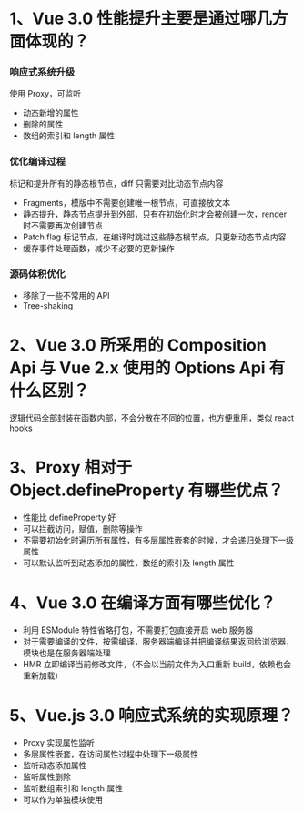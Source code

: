 # 1、Vue 3.0 性能提升主要是通过哪几方面体现的？

### 响应式系统升级

使用 Proxy，可监听

- 动态新增的属性
- 删除的属性
- 数组的索引和 length 属性

### 优化编译过程

标记和提升所有的静态根节点，diff 只需要对比动态节点内容

- Fragments，模版中不需要创建唯一根节点，可直接放文本
- 静态提升，静态节点提升到外部，只有在初始化时才会被创建一次，render 时不需要再次创建节点
- Patch flag 标记节点，在编译时跳过这些静态根节点，只更新动态节点内容
- 缓存事件处理函数，减少不必要的更新操作

### 源码体积优化

- 移除了一些不常用的 API
- Tree-shaking

# 2、Vue 3.0 所采用的 Composition Api 与 Vue 2.x 使用的 Options Api 有什么区别？

逻辑代码全部封装在函数内部，不会分散在不同的位置，也方便重用，类似 react hooks

# 3、Proxy 相对于 Object.defineProperty 有哪些优点？

- 性能比 defineProperty 好
- 可以拦截访问，赋值，删除等操作
- 不需要初始化时遍历所有属性，有多层属性嵌套的时候，才会递归处理下一级属性
- 可以默认监听到动态添加的属性，数组的索引及 length 属性

# 4、Vue 3.0 在编译方面有哪些优化？

- 利用 ESModule 特性省略打包，不需要打包直接开启 web 服务器
- 对于需要编译的文件，按需编译，服务器端编译并把编译结果返回给浏览器，模块也是在服务器端处理
- HMR 立即编译当前修改文件，（不会以当前文件为入口重新 build，依赖也会重新加载）

# 5、Vue.js 3.0 响应式系统的实现原理？

- Proxy 实现属性监听
- 多层属性嵌套，在访问属性过程中处理下一级属性
- 监听动态添加属性
- 监听属性删除
- 监听数组索引和 length 属性
- 可以作为单独模块使用
